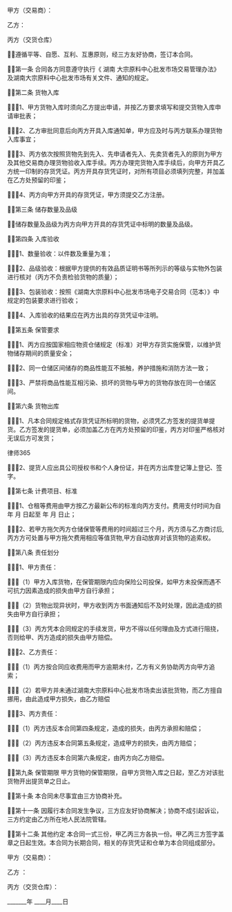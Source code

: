 
 


甲方（交易商）： 

乙方：


丙方（交货仓库） 

遵循平等、自愿、互利、互惠原则，经三方友好协商，签订本合同。 

第一条 合同各方同意遵守执行《
湖南
大宗原料中心批发市场交易管理办法》及湖南大宗原料中心批发市场有关文件、通知的规定。 

第二条 货物入库 

1、甲方货物入库时须向乙方提出申请，并按乙方要求填写和提交货物入库申请审批表； 

2、乙方审批同意后向丙方开具入库通知单，甲方应及时与丙方联系办理货物入库事宜； 

3、丙方依次按照货物先到先入、先申请者先入、先卖货者先入的原则为甲方及其他交易商办理货物验收入库手续。丙方办理完货物入库手续后，向甲方开具乙方统一印制的存货凭证。丙方开具存货凭证时，对所有项目必须填列完整，并加盖在乙方处预留的印鉴； 

4、丙方向甲方开具的存货凭证，甲方须提交乙方注册。 

第三条 储存数量及品级 

储存数量及品级为丙方向甲方开具的存货凭证中标明的数量及品级。 

第四条 入库验收 

1、数量验收：以件数及重量为准； 

2、品级验收：根据甲方提供的有效品质证明书等所列示的等级与实物外包装进行核对（丙方不负责检验货物的质量）； 

3、包装验收：按照《湖南大宗原料中心批发市场电子交易合同（范本）》中规定的包装要求进行验收； 

4、入库验收的结果应在丙方出具的存货凭证中注明。 

第五条 保管要求 

1、丙方应按国家相应物资仓储规定（标准）对甲方存货实施保管，以维护货物储存期间的质量安全； 

2、同一仓储区间储存的商品性能互不抵触，养护措施和消防方法一致； 

3、严禁将商品性能互相污染、损坏的货物与甲方的货物存放在同一仓储区间。 

第六条 货物出库 

1、凡本合同规定格式存货凭证所标明的货物，必须凭乙方签发的提货单提货。乙方签发的提货单，必须加盖乙方在丙方处预留的印鉴，丙方对印鉴严格核对无误后方可发货； 





 
律师365






2、提货人应出具公司授权书和个人身份证，并在丙方出库登记簿上登记、签字。 



第七条 计费项目、标准 



1、仓租等费用由甲方按乙方最新公布的标准向丙方支付。费用支付时间为自 年 月 日起至 年 月 日止； 



2、若甲方拖欠丙方仓储保管等费用的时间超过三个月，丙方须与乙方商讨后,丙方方可处置与甲方拖欠费用相应等值货物,甲方自动放弃对该货物的追索权。 



第八条 责任划分 



1、甲方责任： 



（1）甲方入库货物，在保管期限内应向保险公司投保，如甲方未投保而遇不可抗力因素造成的损失由甲方自行承担； 



（2）货物出现异状时，甲方收到丙方书面通知后不及时处理，因此造成的损失由甲方自行承担； 



（3）丙方凭本合同规定的手续发货，甲方不得以任何理由及方式进行阻挠，否则给甲、丙方造成的损失由甲方赔偿。 



2、乙方责任： 



（1）丙方按合同应收费用而甲方逾期未付，乙方有义务协助丙方向甲方追索； 



（2）若甲方并未通过湖南大宗原料中心批发市场卖出该批货物，而乙方擅自挪用，由此造成甲方损失，由乙方赔偿 



3、丙方责任： 



（1）丙方违反本合同第四条规定，造成的损失，由丙方承担和赔偿； 



（2）丙方违反本合同第五条规定，造成甲方的损失，由丙方赔偿； 



（3）丙方违反本合同第六条规定，由丙方向乙方赔偿。 



第九条 保管期限 甲方货物的保管期限，自甲方货物入库之日起，至乙方对该批货物开出提货单之日止。 



第十条 本合同未尽事宜由三方协商补充。 



第十一条 因履行本合同发生争议，三方应友好协商解决；协商不成引起诉讼，三方约定由乙方所在地人民法院管辖。 



第十二条 其他约定 本合同一式三份，甲乙丙三方各执一份。甲乙丙三方签字盖章之日起生效。本合同为长期合同，相关的存货凭证和仓单为本合同组成部分。 



甲方（交易商）： 







乙方 ： 







丙方（交货仓库）： 





_______年 ____月____日 






 


 

 
 
 
 
 
  


  
 

  


  


  
 
 
 
 

